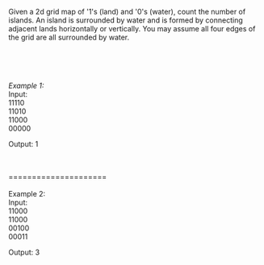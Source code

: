 Given a 2d grid map of '1's (land) and '0's (water), count the number of islands. An island is surrounded by water and is formed by connecting adjacent lands horizontally or vertically. You may assume all four edges of the grid are all surrounded by water.

<br><br><br>

*Example 1:*<br>
Input:<br>
11110<br>
11010<br>
11000<br>
00000<br>

Output: 1<br><br><br>

=====================<br><br>
Example 2:<br>
Input:<br>
11000<br>
11000<br>
00100<br>
00011<br>

Output: 3<br>
